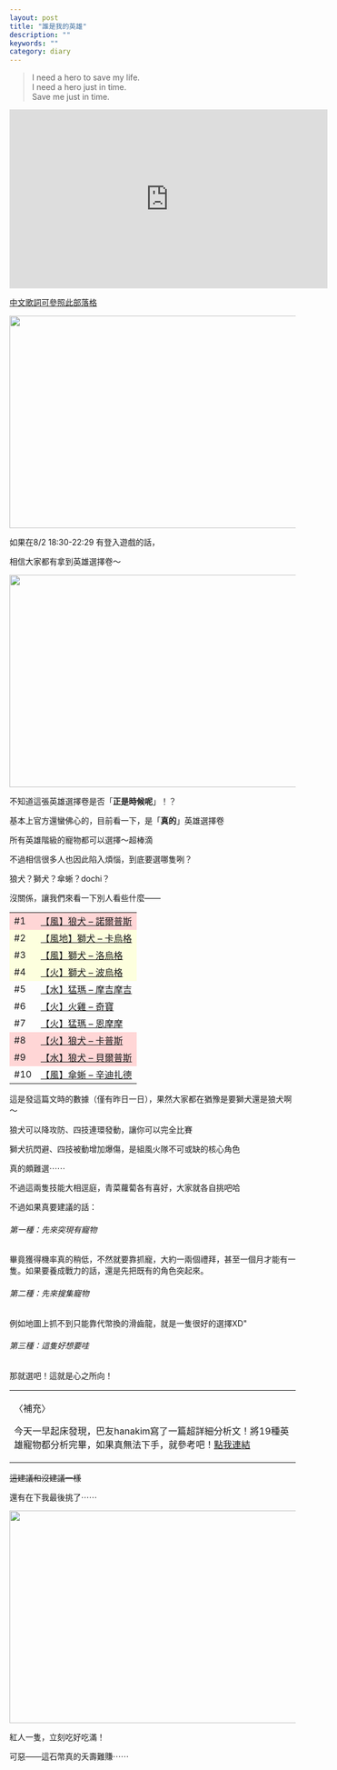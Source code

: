 ```yaml
---
layout: post
title: "誰是我的英雄"
description: ""
keywords: ""
category: diary
---
```

<blockquote><p>I need a hero to save my life.<br /> I need a hero just in time.<br /> Save me just in time.</p></blockquote><p><iframe src="https://www.youtube.com/embed/uGcsIdGOuZY" width="560" height="315" frameborder="0" allowfullscreen="allowfullscreen"></iframe></p><p><a href="http://heartblackehc.blogspot.tw/2016/04/skillet-hero.html">中文歌詞可參照此部落格</a></p><p><a href="http://i.imgbox.com/q213KQkt.jpg"><img class="alignnone" src="http://i.imgbox.com/q213KQkt.jpg" width="600" height="374" /></a></p><p>如果在8/2 18:30-22:29 有登入遊戲的話，</p><p>相信大家都有拿到英雄選擇卷～</p><p><a href="http://i.imgbox.com/k3Y7dzIr.jpg"><img class="alignnone" src="http://i.imgbox.com/k3Y7dzIr.jpg" width="600" height="374" /></a></p><p>不知道這張英雄選擇卷是否「<strong>正是時候呢</strong>」！？</p><p>基本上官方還蠻佛心的，目前看一下，是「<strong>真的</strong>」英雄選擇卷</p><p>所有英雄階級的寵物都可以選擇～超棒滴</p><p>不過相信很多人也因此陷入煩惱，到底要選哪隻咧？</p><p>狼犬？獅犬？傘蜥？dochi？</p><p>沒關係，讓我們來看一下別人看些什麼——</p><table class="table" style="width: auto;" cellspacing="0"><tbody><tr style="height: 28px; background-color: #ffd6d6;"><td style="height: 28px;">#1</td><td style="height: 28px;"><a href="https://sadb.lisezdb.com/pets_172/" target="_blank">【風】狼犬 – 諾爾普斯</a></td></tr><tr style="height: 28px; background-color: #fdffde;"><td style="height: 28px;">#2</td><td style="height: 28px;"><a href="https://sadb.lisezdb.com/pets_137/" target="_blank">【風地】獅犬 – 卡烏格</a></td></tr><tr style="height: 28px; background-color: #fdffde;"><td style="height: 28px;">#3</td><td style="height: 28px;"><a href="https://sadb.lisezdb.com/pets_135/" target="_blank">【風】獅犬 – 洛烏格</a></td></tr><tr style="height: 28px; background-color: #fdffde;"><td style="height: 28px;">#4</td><td style="height: 28px;"><a href="https://sadb.lisezdb.com/pets_133/" target="_blank">【火】獅犬 – 波烏格</a></td></tr><tr style="height: 28px;"><td style="height: 28px;">#5</td><td style="height: 28px;"><a href="https://sadb.lisezdb.com/pets_96/" target="_blank">【水】猛瑪 – 摩吉摩吉</a></td></tr><tr style="height: 28px;"><td style="height: 28px;">#6</td><td style="height: 28px;"><a href="https://sadb.lisezdb.com/pets_79/" target="_blank">【火】火雞 – 奇寶</a></td></tr><tr style="height: 28px;"><td style="height: 28px;">#7</td><td style="height: 28px;"><a href="https://sadb.lisezdb.com/pets_99/" target="_blank">【火】猛瑪 – 恩摩摩</a></td></tr><tr style="height: 28px; background-color: #ffd6d6;"><td style="height: 28px;">#8</td><td style="height: 28px;"><a href="https://sadb.lisezdb.com/pets_170/" target="_blank">【火】狼犬 – 卡普斯</a></td></tr><tr style="height: 28px; background-color: #ffd6d6;"><td style="height: 28px;">#9</td><td style="height: 28px;"><a href="https://sadb.lisezdb.com/pets_168/" target="_blank">【水】狼犬 – 貝爾普斯</a></td></tr><tr style="height: 28px;"><td style="height: 28px;">#10</td><td style="height: 28px;"><a href="https://sadb.lisezdb.com/pets_195/" target="_blank">【風】傘蜥 – 辛迪扎德</a></td></tr></tbody></table><p>這是發這篇文時的數據（僅有昨日一日），果然大家都在猶豫是要獅犬還是狼犬啊～</p><p>狼犬可以降攻防、四技連環發動，讓你可以完全比賽</p><p>獅犬抗閃避、四技被動增加爆傷，是組風火隊不可或缺的核心角色</p><p>真的頗難選⋯⋯</p><p>不過這兩隻技能大相逕庭，青菜蘿蔔各有喜好，大家就各自挑吧哈</p><p>不過如果真要建議的話：</p><h6>第一種：先來突現有寵物</h6><p>畢竟獲得機率真的稍低，不然就要靠抓寵，大約一兩個禮拜，甚至一個月才能有一隻。如果要養成戰力的話，還是先把既有的角色突起來。</p><h6>第二種：先來搜集寵物</h6><p>例如地圖上抓不到只能靠代幣換的滑齒龍，就是一隻很好的選擇XD"</p><h6>第三種：這隻好想要哇</h6><p>那就選吧！這就是心之所向！</p><table><tbody><tr><td><p>〈補充〉</p><p>今天一早起床發現，巴友hanakim寫了一篇超詳細分析文！將19種英雄寵物都分析完畢，如果真無法下手，就參考吧！<span class="label label-info"><a href="http://forum.gamer.com.tw/C.php?bsn=29874&amp;snA=413" target="_blank">點我連結</a></span></p></td></tr></tbody></table><p><del>這建議和沒建議一樣</del></p><p>還有在下我最後挑了⋯⋯</p><p><a href="http://i.imgbox.com/NlSxzgJm.jpg"><img class="alignnone" src="http://i.imgbox.com/NlSxzgJm.jpg" width="600" height="374" /></a></p><p>紅人一隻，立刻吃好吃滿！</p><p>可惡——這石幣真的夭壽難賺⋯⋯</p>
